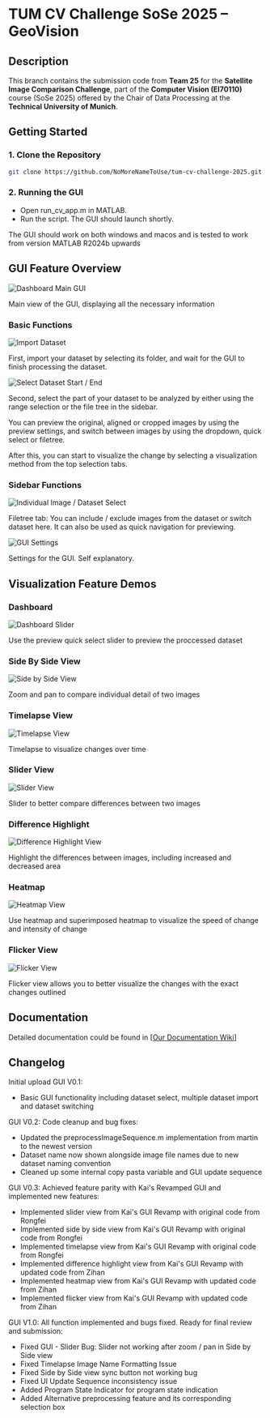 # TUM CV Challenge SoSe 2025 – GeoVision

## Description

This branch contains the submission code from **Team 25** for the **Satellite Image Comparison Challenge**, part of the **Computer Vision (EI70110)** course (SoSe 2025) offered by the Chair of Data Processing at the **Technical University of Munich**.

## Getting Started

### 1. Clone the Repository

```bash
git clone https://github.com/NoMoreNameToUse/tum-cv-challenge-2025.git
```

### 2. Running the GUI
 
* Open run_cv_app.m in MATLAB.
* Run the script. The GUI should launch shortly.

The GUI should work on both windows and macos and is tested to work from version MATLAB R2024b upwards

## GUI Feature Overview
![Dashboard Main GUI](docs/documentation/IMG/dashboardMainGUI.png)

Main view of the GUI, displaying all the necessary information

### Basic Functions

![Import Dataset](docs/documentation/IMG/dashboardImportGUI.png)

First, import your dataset by selecting its folder, and wait for the GUI to finish processing the dataset.

![Select Dataset Start / End](docs/documentation/IMG/dashboardSelectStartEndGUI.png)

Second, select the part of your dataset to be analyzed by either using the range selection or the file tree in the sidebar.

You can preview the original, aligned or cropped images by using the preview settings, and switch between images by using the dropdown, quick select or filetree. 

After this, you can start to visualize the change by selecting a visualization method from the top selection tabs. 

### Sidebar Functions 
![Individual Image / Dataset Select](docs/documentation/IMG/dashboardSelectTreeGUI.png)

Filetree tab: You can include / exclude images from the dataset or switch dataset here. It can also be used as quick navigation for previewing.

![GUI Settings](docs/documentation/IMG/dashboardSelectSettingsGUI.png)

Settings for the GUI. Self explanatory.
## Visualization Feature Demos 

### Dashboard 

![Dashboard Slider](docs/documentation/GIF/dashboardSliderGUI.gif)

Use the preview quick select slider to preview the proccessed dataset

### Side By Side View
![Side by Side View](docs/documentation/GIF/sidebysideGUI.gif)

Zoom and pan to compare individual detail of two images

### Timelapse View
![Timelapse View](docs/documentation/GIF/timelapseGUI.gif)

Timelapse to visualize changes over time

### Slider View
![Slider View](docs/documentation/GIF/sliderGUI.gif)

Slider to better compare differences between two images

### Difference Highlight

![Difference Highlight View](docs/documentation/GIF/differenceHighlightGUI.gif)

Highlight the differences between images, including increased and decreased area

### Heatmap

![Heatmap View](docs/documentation/GIF/heatmapGUI.gif)

Use heatmap and superimposed heatmap to visualize the speed of change and intensity of change

### Flicker View
![Flicker View](docs/documentation/GIF/flickerGUI.gif)

Flicker view allows you to better visualize the changes with the exact changes outlined 

## Documentation
Detailed documentation could be found in [[Our Documentation Wiki](docs/README.md)]

## Changelog
Initial upload GUI V0.1:
* Basic GUI functionality including dataset select, multiple dataset import and dataset switching

GUI V0.2: 
Code cleanup and bug fixes:
* Updated the preprocessImageSequence.m implementation from martin to the newest version
* Dataset name now shown alongside image file names due to new dataset naming convention
* Cleaned up some internal copy pasta variable and GUI update sequence

GUI V0.3: 
Achieved feature parity with Kai's Revamped GUI and implemented new features:
* Implemented slider view from Kai's GUI Revamp with original code from Rongfei
* Implemented side by side view from Kai's GUI Revamp with original code from Rongfei
* Implemented timelapse view from Kai's GUI Revamp with original code from Rongfei
* Implemented difference highlight view from Kai's GUI Revamp with updated code from Zihan
* Implemented heatmap view from Kai's GUI Revamp with updated code from Zihan
* Implemented flicker view from Kai's GUI Revamp with updated code from Zihan

GUI V1.0: 
All function implemented and bugs fixed. Ready for final review and submission:
* Fixed GUI - Slider Bug: Slider not working after zoom / pan in Side by Side view
* Fixed Timelapse Image Name Formatting Issue
* Fixed Side by Side view sync button not working bug
* Fixed UI Update Sequence inconsistency issue 
* Added Program State Indicator for program state indication
* Added Alternative preprocessing feature and its corresponding selection box
